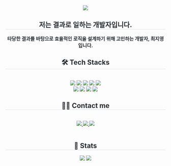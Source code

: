 <div align= "center">
    <img src="https://capsule-render.vercel.app/api?type=waving&color=2e4bdc&height=180&text=Jiyoung's%20Github&animation=fadeIn&fontColor=000000&fontSize=50" />
    </div>
    <div align= "center"> 
    <h2 style="border-bottom: 1px solid #d8dee4; color: #282d33;"> 저는 결과로 일하는 개발자입니다. </h2>  
    <div style="font-weight: 700; font-size: 15px; text-align: center; color: #282d33;"> 타당한 결과를 바탕으로 효율적인 로직을 설계하기 위해 고민하는 개발자, 최지영입니다. </div> 
    </div>
    <div align= "center">
    <h2 style="border-bottom: 1px solid #d8dee4; color: #282d33;"> 🛠️ Tech Stacks </h2> <br> 
    <div style="margin: 0 auto; text-align: center;" align= "center"> <img src="https://img.shields.io/badge/Git-F05032?style=for-the-badge&logo=Git&logoColor=white">
          <img src="https://img.shields.io/badge/Github-181717?style=for-the-badge&logo=Github&logoColor=white">
          <img src="https://img.shields.io/badge/HTML5-E34F26?style=for-the-badge&logo=HTML5&logoColor=white">
          <img src="https://img.shields.io/badge/Java-007396?style=for-the-badge&logo=Java&logoColor=white">
          <img src="https://img.shields.io/badge/Javascript-F7DF1E?style=for-the-badge&logo=Javascript&logoColor=white">
          <br/><img src="https://img.shields.io/badge/MySQL-4479A1?style=for-the-badge&logo=MySQL&logoColor=white">
          <img src="https://img.shields.io/badge/Oracle-F80000?style=for-the-badge&logo=Oracle&logoColor=white">
          <img src="https://img.shields.io/badge/Spring-6DB33F?style=for-the-badge&logo=Spring&logoColor=white">
          <img src="https://img.shields.io/badge/Spring Boot-6DB33F?style=for-the-badge&logo=Spring Boot&logoColor=white">
          </div>
    </div>
    <div align= "center">
    <h2 style="border-bottom: 1px solid #d8dee4; color: #282d33;"> 🧑‍💻 Contact me </h2> <br> 
    <div align= "center"> <a href=https://blog.naver.com/shp10116> <img src="https://img.shields.io/badge/Naver-03C75A?style=for-the-badge&logo=Naver&logoColor=white&link=https://blog.naver.com/shp10116"> </a>
         <a href=mailto:jiyeongchoe920@gmail.com> <img src="https://img.shields.io/badge/Gmail-EA4335?style=for-the-badge&logo=Gmail&logoColor=white&link=mailto:jiyeongchoe920@gmail.com"> </a>
         <a href=https://square-roof-365.notion.site/With-Result-6da74179bd1647999a4bdf5f7849e306?pvs=4> <img src="https://img.shields.io/badge/Notion-000000?style=for-the-badge&logo=Notion&logoColor=white&link=https://square-roof-365.notion.site/With-Result-6da74179bd1647999a4bdf5f7849e306?pvs=4"> </a>
          </div>  <br> 
    <div align= "center">  </div> 
    </div>
    <div align= "center"> 
    <h2 style="border-bottom: 1px solid #d8dee4; color: #282d33;"> 🏅 Stats </h2> <div align= "center"> <img src="https://github-readme-stats.vercel.app/api?username=sweetpototo&bg_color=180,00000000,00000000&title_color=000000&text_color=000000"
         /> <img src="https://github-readme-stats.vercel.app/api/top-langs/?username=sweetpototo&layout=compact&bg_color=180,00000000,00000000&title_color=000000&text_color=000000"
           /> </div> 
    </div>  
    

